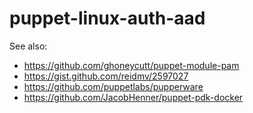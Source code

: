 # puppet-linux-auth-aad

See also:

- https://github.com/ghoneycutt/puppet-module-pam
- https://gist.github.com/reidmv/2597027
- https://github.com/puppetlabs/pupperware
- https://github.com/JacobHenner/puppet-pdk-docker
